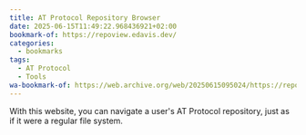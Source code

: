 ```yaml
---
title: AT Protocol Repository Browser
date: 2025-06-15T11:49:22.968436921+02:00
bookmark-of: https://repoview.edavis.dev/
categories:
  - bookmarks
tags:
  - AT Protocol
  - Tools
wa-bookmark-of: https://web.archive.org/web/20250615095024/https://repoview.edavis.dev/
---
```


With this website, you can navigate a user's AT Protocol repository, just as if it were a regular file system.
